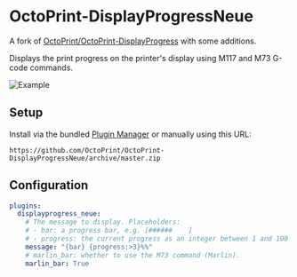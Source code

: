 # OctoPrint-DisplayProgressNeue

A fork of [OctoPrint/OctoPrint-DisplayProgress](https://github.com/OctoPrint/OctoPrint-DisplayProgress) with some additions.

Displays the print progress on the printer's display using M117 and M73 G-code commands.

![Example](http://i.imgur.com/F4m2QlB.jpg)

## Setup

Install via the bundled [Plugin Manager](https://github.com/foosel/OctoPrint/wiki/Plugin:-Plugin-Manager)
or manually using this URL:

    https://github.com/OctoPrint/OctoPrint-DisplayProgressNeue/archive/master.zip

## Configuration

```yaml
plugins:
  displayprogress_neue:
    # The message to display. Placeholders:
    # - bar: a progress bar, e.g. [######    ]
    # - progress: the current progress as an integer between 1 and 100
    message: "{bar} {progress:>3}%%"
    # marlin_bar: whether to use the M73 command (Marlin).
    marlin_bar: True
```
